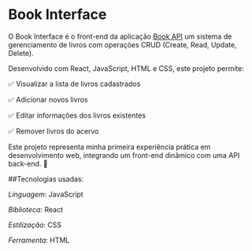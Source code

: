 # Book Interface

O Book Interface é o front-end da aplicação [Book API](https://github.com/gabsmariaaaa/api-book) um sistema de gerenciamento de livros com operações CRUD (Create, Read, Update, Delete).

Desenvolvido com React, JavaScript, HTML e CSS, este projeto permite:

✅ Visualizar a lista de livros cadastrados

✅ Adicionar novos livros

✅ Editar informações dos livros existentes

✅ Remover livros do acervo

Este projeto representa minha primeira experiência prática em desenvolvimento web, integrando um front-end dinâmico com uma API back-end. 🚀 

##Tecnologias usadas: 

*Linguagem*: JavaScript

*Biblioteca*: React

*Estilização*: CSS

*Ferramenta*: HTML 
